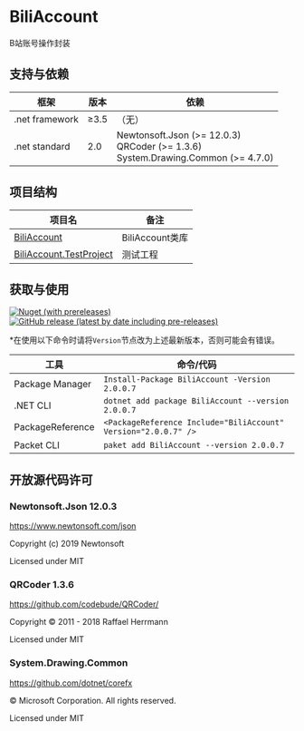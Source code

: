 # BiliAccount
B站账号操作封装

## 支持与依赖
框架|版本|依赖
---|---|---
.net framework|≥3.5|（无）
.net standard|2.0|Newtonsoft.Json (>= 12.0.3)<br/>QRCoder (>= 1.3.6)<br/>System.Drawing.Common (>= 4.7.0)

## 项目结构
项目名|备注
--|--
[BiliAccount](https://github.com/LeoChen98/BiliAccount/wiki/BiliAccount)|BiliAccount类库
[BiliAccount.TestProject](https://github.com/LeoChen98/BiliAccount/wiki/BiliAccount.TestProject)|测试工程

## 获取与使用

[![Nuget (with prereleases)](https://img.shields.io/nuget/vpre/BiliAccount?color=%23004080&logo=nuget)](https://www.nuget.org/packages/BiliAccount/)
[![GitHub release (latest by date including pre-releases)](https://img.shields.io/github/v/release/LeoChen98/BiliAccount?include_prereleases&logo=github)](https://github.com/LeoChen98/BiliAccount/releases/latest)

*在使用以下命令时请将`Version`节点改为上述最新版本，否则可能会有错误。

工具|命令/代码
--|--
Package Manager|`Install-Package BiliAccount -Version 2.0.0.7`
.NET CLI|`dotnet add package BiliAccount --version 2.0.0.7`
PackageReference|`<PackageReference Include="BiliAccount" Version="2.0.0.7" />`
Packet CLI|`paket add BiliAccount --version 2.0.0.7`

## 开放源代码许可
### Newtonsoft.Json 12.0.3
<https://www.newtonsoft.com/json>

Copyright (c) 2019 Newtonsoft

Licensed under MIT

### QRCoder 1.3.6
<https://github.com/codebude/QRCoder/>

Copyright © 2011 - 2018 Raffael Herrmann

Licensed under MIT

### System.Drawing.Common
<https://github.com/dotnet/corefx>

© Microsoft Corporation. All rights reserved.

Licensed under MIT

